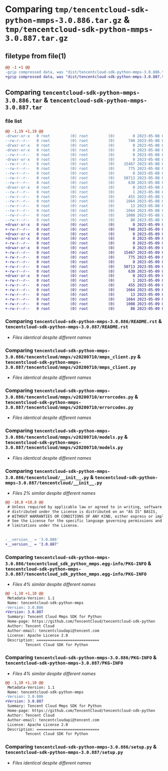 # Comparing `tmp/tencentcloud-sdk-python-mmps-3.0.886.tar.gz` & `tmp/tencentcloud-sdk-python-mmps-3.0.887.tar.gz`

## filetype from file(1)

```diff
@@ -1 +1 @@
-gzip compressed data, was "dist/tencentcloud-sdk-python-mmps-3.0.886.tar", last modified: Mon May  8 03:37:05 2023, max compression
+gzip compressed data, was "dist/tencentcloud-sdk-python-mmps-3.0.887.tar", last modified: Tue May  9 03:07:55 2023, max compression
```

## Comparing `tencentcloud-sdk-python-mmps-3.0.886.tar` & `tencentcloud-sdk-python-mmps-3.0.887.tar`

### file list

```diff
@@ -1,19 +1,19 @@
-drwxr-xr-x   0 root         (0) root         (0)        0 2023-05-08 03:37:05.000000 tencentcloud-sdk-python-mmps-3.0.886/
--rw-r--r--   0 root         (0) root         (0)      740 2023-05-08 03:37:05.000000 tencentcloud-sdk-python-mmps-3.0.886/README.rst
-drwxr-xr-x   0 root         (0) root         (0)        0 2023-05-08 03:37:05.000000 tencentcloud-sdk-python-mmps-3.0.886/tencentcloud/
-drwxr-xr-x   0 root         (0) root         (0)        0 2023-05-08 03:37:05.000000 tencentcloud-sdk-python-mmps-3.0.886/tencentcloud/mmps/
--rw-r--r--   0 root         (0) root         (0)        0 2023-05-08 03:37:05.000000 tencentcloud-sdk-python-mmps-3.0.886/tencentcloud/mmps/__init__.py
-drwxr-xr-x   0 root         (0) root         (0)        0 2023-05-08 03:37:05.000000 tencentcloud-sdk-python-mmps-3.0.886/tencentcloud/mmps/v20200710/
--rw-r--r--   0 root         (0) root         (0)    15467 2023-05-08 03:37:05.000000 tencentcloud-sdk-python-mmps-3.0.886/tencentcloud/mmps/v20200710/mmps_client.py
--rw-r--r--   0 root         (0) root         (0)      775 2023-05-08 03:37:05.000000 tencentcloud-sdk-python-mmps-3.0.886/tencentcloud/mmps/v20200710/errorcodes.py
--rw-r--r--   0 root         (0) root         (0)        0 2023-05-08 03:37:05.000000 tencentcloud-sdk-python-mmps-3.0.886/tencentcloud/mmps/v20200710/__init__.py
--rw-r--r--   0 root         (0) root         (0)    50713 2023-05-08 03:37:05.000000 tencentcloud-sdk-python-mmps-3.0.886/tencentcloud/mmps/v20200710/models.py
--rw-r--r--   0 root         (0) root         (0)      630 2023-05-08 03:37:05.000000 tencentcloud-sdk-python-mmps-3.0.886/tencentcloud/__init__.py
-drwxr-xr-x   0 root         (0) root         (0)        0 2023-05-08 03:37:05.000000 tencentcloud-sdk-python-mmps-3.0.886/tencentcloud_sdk_python_mmps.egg-info/
--rw-r--r--   0 root         (0) root         (0)        1 2023-05-08 03:37:05.000000 tencentcloud-sdk-python-mmps-3.0.886/tencentcloud_sdk_python_mmps.egg-info/dependency_links.txt
--rw-r--r--   0 root         (0) root         (0)      455 2023-05-08 03:37:05.000000 tencentcloud-sdk-python-mmps-3.0.886/tencentcloud_sdk_python_mmps.egg-info/SOURCES.txt
--rw-r--r--   0 root         (0) root         (0)     1664 2023-05-08 03:37:05.000000 tencentcloud-sdk-python-mmps-3.0.886/tencentcloud_sdk_python_mmps.egg-info/PKG-INFO
--rw-r--r--   0 root         (0) root         (0)       13 2023-05-08 03:37:05.000000 tencentcloud-sdk-python-mmps-3.0.886/tencentcloud_sdk_python_mmps.egg-info/top_level.txt
--rw-r--r--   0 root         (0) root         (0)     1664 2023-05-08 03:37:05.000000 tencentcloud-sdk-python-mmps-3.0.886/PKG-INFO
--rw-r--r--   0 root         (0) root         (0)     1008 2023-05-08 03:37:05.000000 tencentcloud-sdk-python-mmps-3.0.886/setup.py
--rw-r--r--   0 root         (0) root         (0)       88 2023-05-08 03:37:05.000000 tencentcloud-sdk-python-mmps-3.0.886/setup.cfg
+drwxr-xr-x   0 root         (0) root         (0)        0 2023-05-09 03:07:55.000000 tencentcloud-sdk-python-mmps-3.0.887/
+-rw-r--r--   0 root         (0) root         (0)      740 2023-05-09 03:07:55.000000 tencentcloud-sdk-python-mmps-3.0.887/README.rst
+drwxr-xr-x   0 root         (0) root         (0)        0 2023-05-09 03:07:55.000000 tencentcloud-sdk-python-mmps-3.0.887/tencentcloud/
+drwxr-xr-x   0 root         (0) root         (0)        0 2023-05-09 03:07:55.000000 tencentcloud-sdk-python-mmps-3.0.887/tencentcloud/mmps/
+-rw-r--r--   0 root         (0) root         (0)        0 2023-05-09 03:07:55.000000 tencentcloud-sdk-python-mmps-3.0.887/tencentcloud/mmps/__init__.py
+drwxr-xr-x   0 root         (0) root         (0)        0 2023-05-09 03:07:55.000000 tencentcloud-sdk-python-mmps-3.0.887/tencentcloud/mmps/v20200710/
+-rw-r--r--   0 root         (0) root         (0)    15467 2023-05-09 03:07:55.000000 tencentcloud-sdk-python-mmps-3.0.887/tencentcloud/mmps/v20200710/mmps_client.py
+-rw-r--r--   0 root         (0) root         (0)      775 2023-05-09 03:07:55.000000 tencentcloud-sdk-python-mmps-3.0.887/tencentcloud/mmps/v20200710/errorcodes.py
+-rw-r--r--   0 root         (0) root         (0)        0 2023-05-09 03:07:55.000000 tencentcloud-sdk-python-mmps-3.0.887/tencentcloud/mmps/v20200710/__init__.py
+-rw-r--r--   0 root         (0) root         (0)    50713 2023-05-09 03:07:55.000000 tencentcloud-sdk-python-mmps-3.0.887/tencentcloud/mmps/v20200710/models.py
+-rw-r--r--   0 root         (0) root         (0)      630 2023-05-09 03:07:55.000000 tencentcloud-sdk-python-mmps-3.0.887/tencentcloud/__init__.py
+drwxr-xr-x   0 root         (0) root         (0)        0 2023-05-09 03:07:55.000000 tencentcloud-sdk-python-mmps-3.0.887/tencentcloud_sdk_python_mmps.egg-info/
+-rw-r--r--   0 root         (0) root         (0)        1 2023-05-09 03:07:55.000000 tencentcloud-sdk-python-mmps-3.0.887/tencentcloud_sdk_python_mmps.egg-info/dependency_links.txt
+-rw-r--r--   0 root         (0) root         (0)      455 2023-05-09 03:07:55.000000 tencentcloud-sdk-python-mmps-3.0.887/tencentcloud_sdk_python_mmps.egg-info/SOURCES.txt
+-rw-r--r--   0 root         (0) root         (0)     1664 2023-05-09 03:07:55.000000 tencentcloud-sdk-python-mmps-3.0.887/tencentcloud_sdk_python_mmps.egg-info/PKG-INFO
+-rw-r--r--   0 root         (0) root         (0)       13 2023-05-09 03:07:55.000000 tencentcloud-sdk-python-mmps-3.0.887/tencentcloud_sdk_python_mmps.egg-info/top_level.txt
+-rw-r--r--   0 root         (0) root         (0)     1664 2023-05-09 03:07:55.000000 tencentcloud-sdk-python-mmps-3.0.887/PKG-INFO
+-rw-r--r--   0 root         (0) root         (0)     1008 2023-05-09 03:07:55.000000 tencentcloud-sdk-python-mmps-3.0.887/setup.py
+-rw-r--r--   0 root         (0) root         (0)       88 2023-05-09 03:07:55.000000 tencentcloud-sdk-python-mmps-3.0.887/setup.cfg
```

### Comparing `tencentcloud-sdk-python-mmps-3.0.886/README.rst` & `tencentcloud-sdk-python-mmps-3.0.887/README.rst`

 * *Files identical despite different names*

### Comparing `tencentcloud-sdk-python-mmps-3.0.886/tencentcloud/mmps/v20200710/mmps_client.py` & `tencentcloud-sdk-python-mmps-3.0.887/tencentcloud/mmps/v20200710/mmps_client.py`

 * *Files identical despite different names*

### Comparing `tencentcloud-sdk-python-mmps-3.0.886/tencentcloud/mmps/v20200710/errorcodes.py` & `tencentcloud-sdk-python-mmps-3.0.887/tencentcloud/mmps/v20200710/errorcodes.py`

 * *Files identical despite different names*

### Comparing `tencentcloud-sdk-python-mmps-3.0.886/tencentcloud/mmps/v20200710/models.py` & `tencentcloud-sdk-python-mmps-3.0.887/tencentcloud/mmps/v20200710/models.py`

 * *Files identical despite different names*

### Comparing `tencentcloud-sdk-python-mmps-3.0.886/tencentcloud/__init__.py` & `tencentcloud-sdk-python-mmps-3.0.887/tencentcloud/__init__.py`

 * *Files 2% similar despite different names*

```diff
@@ -10,8 +10,8 @@
 # Unless required by applicable law or agreed to in writing, software
 # distributed under the License is distributed on an "AS IS" BASIS,
 # WITHOUT WARRANTIES OR CONDITIONS OF ANY KIND, either express or implied.
 # See the License for the specific language governing permissions and
 # limitations under the License.
 
 
-__version__ = '3.0.886'
+__version__ = '3.0.887'
```

### Comparing `tencentcloud-sdk-python-mmps-3.0.886/tencentcloud_sdk_python_mmps.egg-info/PKG-INFO` & `tencentcloud-sdk-python-mmps-3.0.887/tencentcloud_sdk_python_mmps.egg-info/PKG-INFO`

 * *Files 4% similar despite different names*

```diff
@@ -1,10 +1,10 @@
 Metadata-Version: 1.1
 Name: tencentcloud-sdk-python-mmps
-Version: 3.0.886
+Version: 3.0.887
 Summary: Tencent Cloud Mmps SDK for Python
 Home-page: https://github.com/TencentCloud/tencentcloud-sdk-python
 Author: Tencent Cloud
 Author-email: tencentcloudapi@tencent.com
 License: Apache License 2.0
 Description: ============================
         Tencent Cloud SDK for Python
```

### Comparing `tencentcloud-sdk-python-mmps-3.0.886/PKG-INFO` & `tencentcloud-sdk-python-mmps-3.0.887/PKG-INFO`

 * *Files 4% similar despite different names*

```diff
@@ -1,10 +1,10 @@
 Metadata-Version: 1.1
 Name: tencentcloud-sdk-python-mmps
-Version: 3.0.886
+Version: 3.0.887
 Summary: Tencent Cloud Mmps SDK for Python
 Home-page: https://github.com/TencentCloud/tencentcloud-sdk-python
 Author: Tencent Cloud
 Author-email: tencentcloudapi@tencent.com
 License: Apache License 2.0
 Description: ============================
         Tencent Cloud SDK for Python
```

### Comparing `tencentcloud-sdk-python-mmps-3.0.886/setup.py` & `tencentcloud-sdk-python-mmps-3.0.887/setup.py`

 * *Files identical despite different names*

